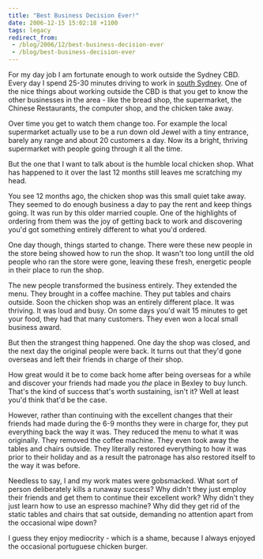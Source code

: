 ```yaml
---
title: "Best Business Decision Ever!"
date: 2006-12-15 15:02:18 +1100
tags: legacy
redirect_from:
 - /blog/2006/12/best-business-decision-ever
 - /blog/best-business-decision-ever
---
```


For my day job I am fortunate enough to work outside the Sydney CBD. Every day I spend 25-30 minutes driving to work in <a href="http://maps.google.com/?ie=UTF8&z=14&ll=-33.949341,151.133852&spn=0.035244,0.089264&om=1">south Sydney</a>. One of the nice things about working outside the CBD is that you get to know the other businesses in the area - like the bread shop, the supermarket, the Chinese Restaurants, the computer shop, and the chicken take away.



Over time you get to watch them change too. For example the local supermarket actually use to be a run down old Jewel with a tiny entrance, barely any range and about 20 customers a day. Now its a bright, thriving supermarket with people going through it all the time.



But the one that I want to talk about is the humble local chicken shop. What has happened to it over the last 12 months still leaves me scratching my head.



You see 12 months ago, the chicken shop was this small quiet take away. They seemed to do enough business a day to pay the rent and keep things going. It was run by this older married couple. One of the highlights of ordering from them was the joy of getting back to work and discovering you'd got something entirely different to what you'd ordered.



One day though, things started to change. There were these new people in the store being showed how to run the shop. It wasn't too long untill the old people who ran the store were gone, leaving these fresh, energetic people in their place to run the shop.



The new people transformed the business entirely. They extended the menu. They brought in a coffee machine. They put tables and chairs outside. Soon the chicken shop was an entirely different place. It was thriving. It was loud and busy. On some days you'd wait 15 minutes to get your food, they had that many customers. They even won a local small business award.



But then the strangest thing happened. One day the shop was closed, and the next day the original people were back. It turns out that they'd gone overseas and left their friends in charge of their shop.



How great would it be to come back home after being overseas for a while and discover your friends had made you <i>the</i> place in Bexley to buy lunch. That's the kind of success that's worth sustaining, isn't it? Well at least you'd think that'd be the case.



However, rather than continuing with the excellent changes that their friends had made during the 6-9 months they were in charge for, they put everything back the way it was. They reduced the menu to what it was originally. They removed the coffee machine. They even took away the tables and chairs outside. They literally restored everything to how it was prior to their holiday and as a result the patronage has also restored itself to the way it was before.



Needless to say, I and my work mates were gobsmacked. What sort of person deliberately kills a runaway success? Why didn't they just employ their friends and get them to continue their excellent work? Why didn't they just learn how to use an espresso machine? Why did they get rid of the static tables and chairs that sat outside, demanding no attention apart from the occasional wipe down?



I guess they enjoy mediocrity - which is a shame, because I always enjoyed the occasional portuguese chicken burger.

